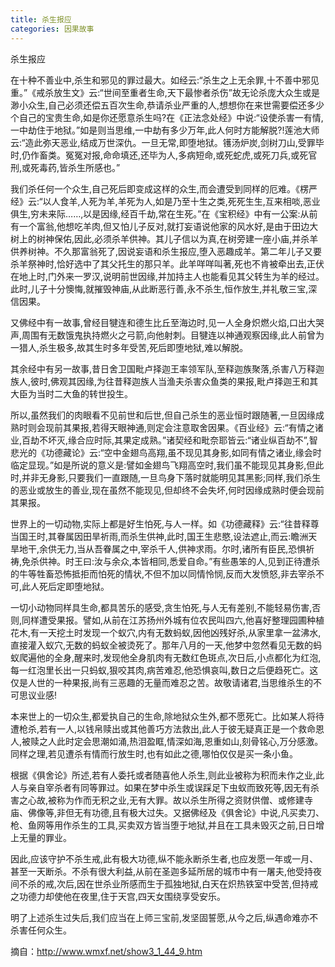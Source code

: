 ```yaml
---
title: 杀生报应
categories: 因果故事
---
```


	   
杀生报应

在十种不善业中,杀生和邪见的罪过最大。如经云:“杀生之上无余罪,十不善中邪见重。”《戒杀放生文》云:“世间至重者生命,天下最惨者杀伤”故无论杀庞大众生或是渺小众生,自己必须还偿五百次生命,恭请杀业严重的人,想想你在来世需要偿还多少个自己的宝贵生命,如是你还愿意杀生吗?在《正法念处经》中说:“设使杀害一有情,一中劫住于地狱。”如是则当思维,一中劫有多少万年,此人何时方能解脱?!莲池大师云:“造此弥天恶业,结成万世深仇。一旦无常,即堕地狱。镬汤炉炭,剑树刀山,受罪毕时,仍作畜类。冤冤对报,命命填还,还毕为人,多病短命,或死蛇虎,或死刀兵,或死官刑,或死毒药,皆杀生所感也。”

我们杀任何一个众生,自己死后即变成这样的众生,而会遭受到同样的厄难。《楞严经》云:“以人食羊,人死为羊,羊死为人,如是乃至十生之类,死死生生,互来相啖,恶业俱生,穷未来际……,以是因缘,经百千劫,常在生死。”在《宝积经》中有一公案:从前有一个富翁,他想吃羊肉,但又怕儿子反对,就打妄语说他家的风水好,是由于田边大树上的树神保佑,因此,必须杀羊供神。其儿子信以为真,在树旁建一座小庙,并杀羊供养树神。不久那富翁死了,因说妄语和杀生报应,堕入恶趣成羊。第二年儿子又要杀羊祭神时,恰好选中了其父托生的那只羊。此羊咩咩叫著,死也不肯被牵出去,正伏在地上时,门外来一罗汉,说明前世因缘,并加持主人也能看见其父转生为羊的经过。此时,儿子十分懊悔,就摧毁神庙,从此断恶行善,永不杀生,恒作放生,并礼敬三宝,深信因果。

又佛经中有一故事,曾经目犍连和德生比丘至海边时,见一人全身炽燃火焰,口出大哭声,周围有无数饿鬼执持燃火之弓箭,向他射刺。目犍连以神通观察因缘,此人前曾为一猎人,杀生极多,故其生时多年受苦,死后即堕地狱,难以解脱。

其余经中有另一故事,昔日舍卫国毗卢择迦王率领军队,至释迦族聚落,杀害八万释迦族人,彼时,佛观其因缘,为往昔释迦族人当渔夫杀害众鱼类的果报,毗卢择迦王和其大臣为当时二大鱼的转世投生。

所以,虽然我们的肉眼看不见前世和后世,但自己杀生的恶业恒时跟随著,一旦因缘成熟时则会现前其果报,若得天眼神通,则定会注意取舍因果。《百业经》云:“有情之诸业,百劫不坏灭,缘合应时际,其果定成熟。”诸契经和毗奈耶皆云:“诸业纵百劫不”,智悲光的《功德藏论》云:“空中金翅鸟高翔,虽不现见其身影,如同有情之诸业,缘会时临定显现。”如是所说的意义是:譬如金翅鸟飞翔高空时,我们虽不能现见其身影,但此时,并非无身影,只要我们一直跟随,一旦鸟身下落时就能明见其黑影;同样,我们杀生的恶业或放生的善业,现在虽然不能现见,但却终不会失坏,何时因缘成熟时便会现前其果报。

世界上的一切动物,实际上都是好生怕死,与人一样。如《功德藏释》云:“往昔释尊当国王时,其眷属因田旱祈雨,而杀生供神,此时,国王生悲愍,设法遮止,而云:瞻洲天旱地干,余供无力,当从吾眷属之中,宰杀千人,供神求雨。尔时,诸所有臣民,恐惧祈祷,免杀供神。时王曰:汝与余众,本皆相同,悉爱自命。”有些愚笨的人,见到正待遭杀的牛等牲畜恐怖抵拒而怕死的情状,不但不加以同情怜悯,反而大发愤怒,非去宰杀不可,此人死后定即堕地狱。

一切小动物同样具生命,都具苦乐的感受,贪生怕死,与人无有差别,不能轻易伤害,否则,同样遭受果报。譬如,从前在江苏扬州外城有位农民叫四六,他喜好整理园圃种植花木,有一天挖土时发现一个蚁穴,内有无数蚂蚁,因他凶残好杀,从家里拿一盆沸水,直接灌入蚁穴,无数的蚂蚁全被烫死了。那年八月的一天,他梦中忽然看见无数的蚂蚁爬遍他的全身,醒来时,发现他全身肌肉有无数红色斑点,次日后,小点都化为红泡,每一红泡里长出一只蚂蚁,狠咬其肉,病苦难忍,他恐惧哀叫,数日之后便趋死亡。这仅是人世的一种果报,尚有三恶趣的无量而难忍之苦。故敬请诸君,当思维杀生的不可思议业感!

本来世上的一切众生,都爱执自己的生命,除地狱众生外,都不愿死亡。比如某人将待遭枪杀,若有一人,以钱帛赎出或其他善巧方法救出,此人于彼无疑真正是一个救命恩人,被赎之人此时定会思潮如涌,热泪盈眶,情深如海,恩重如山,刻骨铭心,万分感激。同样之理,若见遭杀有情而行放生时,也有如此之德,哪怕仅仅是买一条小鱼。

根据《俱舍论》所述,若有人委托或者随喜他人杀生,则此业被称为积而未作之业,此人与亲自宰杀者有同等罪过。如果在梦中杀生或误踩足下虫蚁而致死等,因无有杀害之心故,被称为作而无积之业,无有大罪。故以杀生所得之资财供僧、或修建寺庙、佛像等,非但无有功德,且有极大过失。又据佛经及《俱舍论》中说,凡买卖刀、枪、鱼网等用作杀生的工具,买卖双方皆当堕于地狱,并且在工具未毁灭之前,日日增上无量的罪业。

因此,应该守护不杀生戒,此有极大功德,纵不能永断杀生者,也应发愿一年或一月、甚至一天断杀。不杀有很大利益,从前在圣迦多延所居的城市中有一屠夫,他受持夜间不杀的戒,次后,因在世杀业所感而生于孤独地狱,白天在炽热铁室中受苦,但持戒之功德力却使他在夜里,住于天宫,四天女围绕享受安乐。

明了上述杀生过失后,我们应当在上师三宝前,发坚固誓愿,从今之后,纵遇命难亦不杀害任何众生。


摘自：http://www.wmxf.net/show3_1_44_9.htm